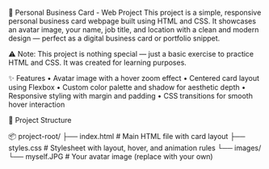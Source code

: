 💼 Personal Business Card - Web Project
This project is a simple, responsive personal business card webpage built using HTML and CSS. It showcases an avatar image, your name, job title, and location with a clean and modern design — perfect as a digital business card or portfolio snippet.

⚠️ Note: This project is nothing special — just a basic exercise to practice HTML and CSS. It was created for learning purposes.

✨ Features
	•	Avatar image with a hover zoom effect
	•	Centered card layout using Flexbox
	•	Custom color palette and shadow for aesthetic depth
	•	Responsive styling with margin and padding
	•	CSS transitions for smooth hover interaction

📁 Project Structure

📦 project-root/
├── index.html       # Main HTML file with card layout
├── styles.css       # Stylesheet with layout, hover, and animation rules
└── images/
    └── myself.JPG   # Your avatar image (replace with your own)
